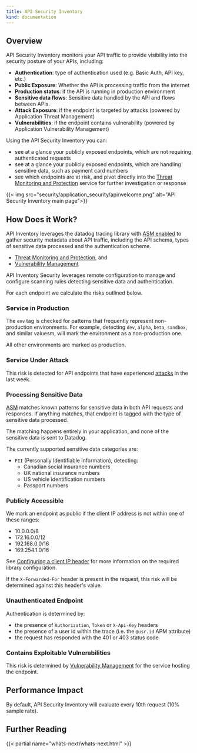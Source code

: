 ```yaml
---
title: API Security Inventory
kind: documentation
---
```


## Overview

API Security Inventory monitors your API traffic to provide visibility into the security posture of your APIs, including:

- **Authentication**: type of authentication used (e.g. Basic Auth, API key, etc.)
- **Public Exposure**: Whether the API is processing traffic from the internet
- **Production status**: if the API is running in production environment
- **Sensitive data flows**: Sensitive data handled by the API and flows between APIs.
- **Attack Exposure**: if the endpoint is targeted by attacks (powered by Application Threat Management)
- **Vulnerabilities**:  if the endpoint contains vulnerability (powered by Application Vulnerability Management)

Using the API Security Inventory you can:

- see at a glance your publicly exposed endpoints, which are not requiring authenticated requests
- see at a glance your publicly exposed endpoints, which are handling sensitive data, such as payment card numbers
- see which endpoints are at risk, and pivot directly into the [Threat Monitoring and Protection](/security/application_security/threats/) service for further investigation or response

{{< img src="security/application_security/api/welcome.png" alt="API Security Inventory main page">}}

## How Does it Work?

API Inventory leverages the datadog tracing library with [ASM enabled](/security/application_security/enabling/) to gather security metadata about API traffic, including the API schema, types of sensitive data processed and the authentication scheme.


- [Threat Monitoring and Protection](/security/application_security/threats/), and
- [Vulnerability Management](/security/application_security/vulnerability_management/)

API Inventory Security leverages remote configuration to manage and configure scanning rules detecting sensitive data and authentication.

For each endpoint we calculate the risks outlined below.

### Service in Production

The `env` tag is checked for patterns that frequently represent non-production environments. For example, detecting `dev`, `alpha`, `beta`, `sandbox`, and similar valuesm, will mark the environment as a non-production one.

All other environments are marked as production.

### Service Under Attack

This risk is detected for API endpoints that have experienced [attacks](/security/application_security/threats/) in the last week.

### Processing Sensitive Data

[ASM](/security/application_security/threats/) matches known patterns for sensitive data in both API requests and responses. If anything matches, that endpoint is tagged with the type of sensitive data processed.

The matching happens entirely in your application, and none of the sensitive data is sent to Datadog.

The currently supported sensitive data categories are:

- `PII` (Personally Identifiable Information), detecting:
  - Canadian social insurance numbers
  - UK national insurance numbers
  - US vehicle identification numbers
  - Passport numbers
 
### Publicly Accessible

We mark an endpoint as public if the client IP address is not within one of these ranges:

- 10.0.0.0/8
- 172.16.0.0/12
- 192.168.0.0/16
- 169.254.1.0/16

See [Configuring a client IP header](/security/application_security/threats/library_configuration/#configuring-a-client-ip-header) for more information on the required library configuration.

If the `X-Forwarded-For` header is present in the request, this risk will be determined against this header's value.

### Unauthenticated Endpoint

Authentication is determined by:

- the presence of `Authorization`, `Token` or `X-Api-Key` headers
- the presence of a user id within the trace (i.e. the `@usr.id` APM attribute)
- the request has responded with the 401 or 403 status code

### Contains Exploitable Vulnerabilities

This risk is determined by [Vulnerability Management](/security/application_security/vulnerability_management/) for the service hosting the endpoint.

## Performance Impact

By default, API Security Inventory will evaluate every 10th request (10% sample rate).


## Further Reading

{{< partial name="whats-next/whats-next.html" >}}

